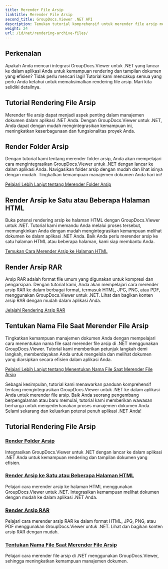 ```yaml
---
title: Merender File Arsip
linktitle: Merender File Arsip
second_title: GroupDocs.Viewer .NET API
description: Temukan tutorial komprehensif untuk merender file arsip menggunakan GroupDocs.Viewer untuk .NET. Integrasikan dengan lancar dan efisien ke dalam aplikasi .NET Anda.
weight: 24
url: /id/net/rendering-archive-files/
---
```

## Perkenalan

Apakah Anda mencari integrasi GroupDocs.Viewer untuk .NET yang lancar ke dalam aplikasi Anda untuk kemampuan rendering dan tampilan dokumen yang efisien? Tidak perlu mencari lagi! Tutorial kami mencakup semua yang perlu Anda ketahui untuk memaksimalkan rendering file arsip. Mari kita selidiki detailnya.

## Tutorial Rendering File Arsip

Merender file arsip dapat menjadi aspek penting dalam manajemen dokumen dalam aplikasi .NET Anda. Dengan GroupDocs.Viewer untuk .NET, Anda dapat dengan mudah mengintegrasikan kemampuan ini, meningkatkan keserbagunaan dan fungsionalitas proyek Anda.

## Render Folder Arsip

Dengan tutorial kami tentang merender folder arsip, Anda akan mempelajari cara mengintegrasikan GroupDocs.Viewer untuk .NET dengan lancar ke dalam aplikasi Anda. Navigasikan folder arsip dengan mudah dan lihat isinya dengan mudah. Tingkatkan kemampuan manajemen dokumen Anda hari ini!

[Pelajari Lebih Lanjut tentang Merender Folder Arsip](./render-archive-folder/)

## Render Arsip ke Satu atau Beberapa Halaman HTML

Buka potensi rendering arsip ke halaman HTML dengan GroupDocs.Viewer untuk .NET. Tutorial kami memandu Anda melalui proses tersebut, memungkinkan Anda dengan mudah mengintegrasikan kemampuan melihat dokumen ke dalam aplikasi .NET Anda. Baik Anda perlu merender arsip ke satu halaman HTML atau beberapa halaman, kami siap membantu Anda.

[Temukan Cara Merender Arsip ke Halaman HTML](./render-archives-html/)

## Render Arsip RAR

Arsip RAR adalah format file umum yang digunakan untuk kompresi dan pengarsipan. Dengan tutorial kami, Anda akan mempelajari cara merender arsip RAR ke dalam berbagai format, termasuk HTML, JPG, PNG, atau PDF, menggunakan GroupDocs.Viewer untuk .NET. Lihat dan bagikan konten arsip RAR dengan mudah dalam aplikasi Anda.

[Jelajahi Rendering Arsip RAR](./render-rar/)

## Tentukan Nama File Saat Merender File Arsip

Tingkatkan kemampuan manajemen dokumen Anda dengan mempelajari cara menentukan nama file saat merender file arsip di .NET menggunakan GroupDocs.Viewer. Tutorial kami memberikan petunjuk langkah demi langkah, memberdayakan Anda untuk mengelola dan melihat dokumen yang diarsipkan secara efisien dalam aplikasi Anda.

[Pelajari Lebih Lanjut tentang Menentukan Nama File Saat Merender File Arsip](./specify-filename-render-archive/)

Sebagai kesimpulan, tutorial kami menawarkan panduan komprehensif tentang mengintegrasikan GroupDocs.Viewer untuk .NET ke dalam aplikasi Anda untuk merender file arsip. Baik Anda seorang pengembang berpengalaman atau baru memulai, tutorial kami memberikan wawasan berharga untuk menyederhanakan proses manajemen dokumen Anda. Selami sekarang dan keluarkan potensi penuh aplikasi .NET Anda!
## Tutorial Rendering File Arsip
### [Render Folder Arsip](./render-archive-folder/)
Integrasikan GroupDocs.Viewer untuk .NET dengan lancar ke dalam aplikasi .NET Anda untuk kemampuan rendering dan tampilan dokumen yang efisien.
### [Render Arsip ke Satu atau Beberapa Halaman HTML](./render-archives-html/)
Pelajari cara merender arsip ke halaman HTML menggunakan GroupDocs.Viewer untuk .NET. Integrasikan kemampuan melihat dokumen dengan mudah ke dalam aplikasi .NET Anda.
### [Render Arsip RAR](./render-rar/)
Pelajari cara merender arsip RAR ke dalam format HTML, JPG, PNG, atau PDF menggunakan GroupDocs.Viewer untuk .NET. Lihat dan bagikan konten arsip RAR dengan mudah.
### [Tentukan Nama File Saat Merender File Arsip](./specify-filename-render-archive/)
Pelajari cara merender file arsip di .NET menggunakan GroupDocs.Viewer, sehingga meningkatkan kemampuan manajemen dokumen.